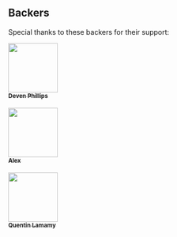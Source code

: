 
## Backers

Special thanks to these backers for their support:

[<img src="https://avatars.githubusercontent.com/u/99691?v=4" width="100px;"/><br/><sub><b>Deven Phillips</b></sub>](https://github.com/InfoSec812) 
<br/><br/>
[<img src="https://avatars.githubusercontent.com/u/24614929?v=4" width="100px;"/><br/><sub><b>Alex</b></sub>](https://github.com/zuedev)
<br/><br/>
[<img src="https://avatars.githubusercontent.com/u/6804887?v=4" width="100px;"/><br/><sub><b>
Quentin Lamamy</b></sub>](https://github.com/quentinlamamy)
<br/><br/>
